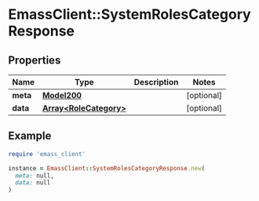 # EmassClient::SystemRolesCategoryResponse

## Properties

| Name | Type | Description | Notes |
| ---- | ---- | ----------- | ----- |
| **meta** | [**Model200**](Model200.md) |  | [optional] |
| **data** | [**Array&lt;RoleCategory&gt;**](RoleCategory.md) |  | [optional] |

## Example

```ruby
require 'emass_client'

instance = EmassClient::SystemRolesCategoryResponse.new(
  meta: null,
  data: null
)
```

